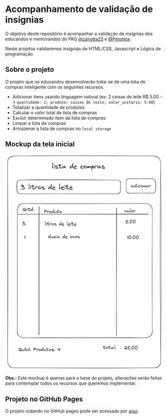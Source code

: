 # Acompanhamento de validação de insígnias

O objetivo deste repositório é acompanhar a validação de insĩgnias dos educandos e mentorandos do PAQ [@zanotta23](https://github.com/zanotta23) e [@Petoteta](https://github.com/Petoteta).

Neste projetos validaremos insígnias de HTML/CSS, Javascript e Lógica de programação

## Sobre o projeto

O projeto que os educandos desenvolverão trata-se de uma lista de compras inteligente com os seguintes recursos.

- Adicionar itens usando linguagem natural (ex: 2 caixas de leite R$ 5,00 -> `quantidade: 2; produto: caixas de leite; valor_unitario: 5.00`)
- Totalizar a quantidade de produtos
- Calcular o valor total da lista de compras
- Excluir determinado item da lista de compras
- Limpar a lista de compras
- Armazenar a lista de compras no `local storage`

## Mockup da tela inicial

![Mockup da tela inicial](./doc/mockup-tela-inicial.jpeg)

**Obs.:** Este mockup é apenas para a base do projeto, alterações serão feitas para contemplar todos os recursos que queremos implementar.

## Projeto no GitHub Pages

O projeto rodando no GitHub pages pode ser acessado por [aqui](https://thcerutti.github.io/acompanhamento-validacao-insignias/).
